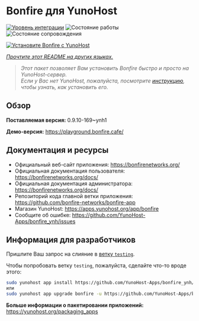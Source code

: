 <!--
Важно: этот README был автоматически сгенерирован <https://github.com/YunoHost/apps/tree/master/tools/readme_generator>
Он НЕ ДОЛЖЕН редактироваться вручную.
-->

# Bonfire для YunoHost

[![Уровень интеграции](https://apps.yunohost.org/badge/integration/bonfire)](https://ci-apps.yunohost.org/ci/apps/bonfire/)
![Состояние работы](https://apps.yunohost.org/badge/state/bonfire)
![Состояние сопровождения](https://apps.yunohost.org/badge/maintained/bonfire)

[![Установите Bonfire с YunoHost](https://install-app.yunohost.org/install-with-yunohost.svg)](https://install-app.yunohost.org/?app=bonfire)

*[Прочтите этот README на других языках.](./ALL_README.md)*

> *Этот пакет позволяет Вам установить Bonfire быстро и просто на YunoHost-сервер.*  
> *Если у Вас нет YunoHost, пожалуйста, посмотрите [инструкцию](https://yunohost.org/install), чтобы узнать, как установить его.*

## Обзор



**Поставляемая версия:** 0.9.10-169~ynh1

**Демо-версия:** <https://playground.bonfire.cafe/>
## Документация и ресурсы

- Официальный веб-сайт приложения: <https://bonfirenetworks.org/>
- Официальная документация пользователя: <https://bonfirenetworks.org/docs/>
- Официальная документация администратора: <https://bonfirenetworks.org/docs/>
- Репозиторий кода главной ветки приложения: <https://github.com/bonfire-networks/bonfire-app>
- Магазин YunoHost: <https://apps.yunohost.org/app/bonfire>
- Сообщите об ошибке: <https://github.com/YunoHost-Apps/bonfire_ynh/issues>

## Информация для разработчиков

Пришлите Ваш запрос на слияние в [ветку `testing`](https://github.com/YunoHost-Apps/bonfire_ynh/tree/testing).

Чтобы попробовать ветку `testing`, пожалуйста, сделайте что-то вроде этого:

```bash
sudo yunohost app install https://github.com/YunoHost-Apps/bonfire_ynh/tree/testing --debug
или
sudo yunohost app upgrade bonfire -u https://github.com/YunoHost-Apps/bonfire_ynh/tree/testing --debug
```

**Больше информации о пакетировании приложений:** <https://yunohost.org/packaging_apps>
